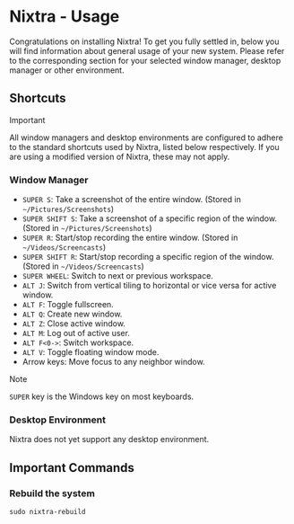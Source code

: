 # Nixtra - Usage

Congratulations on installing Nixtra! To get you fully settled in, below you will find information about general usage of your new system. Please refer to the corresponding section for your selected window manager, desktop manager or other environment.

## Shortcuts

> [!IMPORTANT]
> All window managers and desktop environments are configured to adhere to the standard shortcuts used by Nixtra, listed below respectively. If you are using a modified version of Nixtra, these may not apply.

### Window Manager

- `SUPER S`: Take a screenshot of the entire window. (Stored in `~/Pictures/Screenshots`)
- `SUPER SHIFT S`: Take a screenshot of a specific region of the window. (Stored in `~/Pictures/Screenshots`)
- `SUPER R`: Start/stop recording the entire window. (Stored in `~/Videos/Screencasts`)
- `SUPER SHIFT R`: Start/stop recording a specific region of the window. (Stored in `~/Videos/Screencasts`)
- `SUPER WHEEL`: Switch to next or previous workspace.
- `ALT J`: Switch from vertical tiling to horizontal or vice versa for active window.
- `ALT F`: Toggle fullscreen.
- `ALT Q`: Create new window.
- `ALT Z`: Close active window.
- `ALT M`: Log out of active user.
- `ALT F<0->`: Switch workspace.
- `ALT V`: Toggle floating window mode.
- Arrow keys: Move focus to any neighbor window.

> [!NOTE]
> `SUPER` key is the Windows key on most keyboards.

### Desktop Environment

Nixtra does not yet support any desktop environment.

## Important Commands

### Rebuild the system

```
sudo nixtra-rebuild
```
